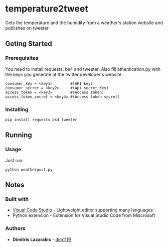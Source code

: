 # temperature2tweet
Gets the temperature and the humidity from a weather's station website and publishes on tweeter

## Geting Started

### Prerequisites
You need to install requests, bs4 and tweeter. Also fill athentication.py with the keys you generate at the twitter developer's website:
```
consumer_key = <key1>        #(API key)
consumer_secret = <key2>     #(Api secret Key) 
access_token = <key3>        #(Access token)
access_token_secret = <key4> #(Access token secret)
```

### Installing
```
pip install requests bs4 tweeter
```

## Running 

### Usage
Just run:
```
python weatherpost.py
```

## Notes

### Built with
* [Visual Code Studio](https://code.visualstudio.com/) - Lightweight editor supporting many languages
* Python extension - Extension for Visual Studio Code from Miscrosoft

### Authors
* **Dimitris Lazarakis** - [dim1119](https://github.com/dim1119)

